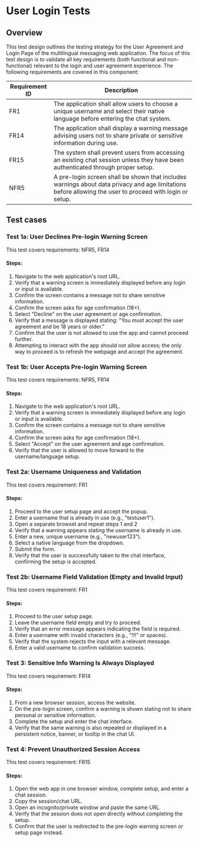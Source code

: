 # User Login Tests

## Overview
This test design outlines the testing strategy for the User Agreement and Login Page of the multilingual messaging web application. The focus of this test design is to validate all key requirements (both functional and non-functional) relevant to the login and user agreement experience. The following requirements are covered in this component:

| Requirement ID | Description                                                                                                                                              |
|----------------|----------------------------------------------------------------------------------------------------------------------------------------------------------|
| FR1            | The application shall allow users to choose a unique username and select their native language before entering the chat system.                          |
| FR14           | The application shall display a warning message advising users not to share private or sensitive information during use.                                 |
| FR15           | The system shall prevent users from accessing an existing chat session unless they have been authenticated through proper setup.                         |
| NFR5           | A pre-login screen shall be shown that includes warnings about data privacy and age limitations before allowing the user to proceed with login or setup. |

## Test cases

### Test 1a: User Declines Pre-login Warning Screen
This test covers requirements: NFR5, FR14

#### Steps:
1. Navigate to the web application's root URL.
2. Verify that a warning screen is immediately displayed before any login or input is available.
3. Confirm the screen contains a message not to share sensitive information.
4. Confirm the screen asks for age confirmation (18+).
5. Select "Decline" on the user agreement or age confirmation.
6. Verify that a message is displayed stating: "You must accept the user agreement and be 18 years or older."
7. Confirm that the user is not allowed to use the app and cannot proceed further.
8. Attempting to interact with the app should not allow access; the only way to proceed is to refresh the webpage and accept the agreement.

### Test 1b: User Accepts Pre-login Warning Screen
This test covers requirements: NFR5, FR14

#### Steps:
1. Navigate to the web application's root URL.
2. Verify that a warning screen is immediately displayed before any login or input is available.
3. Confirm the screen contains a message not to share sensitive information.
4. Confirm the screen asks for age confirmation (18+).
5. Select "Accept" on the user agreement and age confirmation.
6. Verify that the user is allowed to move forward to the username/language setup.

### Test 2a: Username Uniqueness and Validation
This test covers requirement: FR1

#### Steps:
1. Proceed to the user setup page and accept the popup.
2. Enter a username that is already in use (e.g., "testuser1").
3. Open a separate browset and repeat steps 1 and 2
4. Verify that a warning appears stating the username is already in use.
5. Enter a new, unique username (e.g., "newuser123").
6. Select a native language from the dropdown.
7. Submit the form.
8. Verify that the user is successfully taken to the chat interface, confirming the setup is accepted.

### Test 2b: Username Field Validation (Empty and Invalid Input)
This test covers requirement: FR1

#### Steps:
1. Proceed to the user setup page.
2. Leave the username field empty and try to proceed.
3. Verify that an error message appears indicating the field is required.
4. Enter a username with invalid characters (e.g., "!!!" or spaces).
5. Verify that the system rejects the input with a relevant message.
6. Enter a valid username to confirm validation success.

### Test 3: Sensitive Info Warning Is Always Displayed
This test covers requirement: FR14

#### Steps:
1. From a new browser session, access the website.
2. On the pre-login screen, confirm a warning is shown stating not to share personal or sensitive information.
3. Complete the setup and enter the chat interface.
4. Verify that the same warning is also repeated or displayed in a persistent notice, banner, or tooltip in the chat UI.

### Test 4: Prevent Unauthorized Session Access
This test covers requirement: FR15

#### Steps:
1. Open the web app in one browser window, complete setup, and enter a chat session.
2. Copy the session/chat URL.
3. Open an incognito/private window and paste the same URL.
4. Verify that the session does not open directly without completing the setup.
5. Confirm that the user is redirected to the pre-login warning screen or setup page instead.
